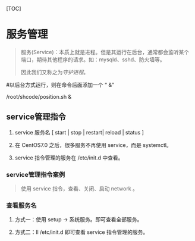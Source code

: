 [TOC]

# 服务管理

> 服务(Service)：本质上就是进程。但是其运行在后台，通常都会监听某个端口，期待其他程序的请求。如：mysqld、sshd、防火墙等。
> 
> 因此我们又称之为*守护进程*。

#以后台方式运行，则在命令后面添加一个 “ &”

/root/shcode/position.sh &

## service管理指令

1. service 服务名 [ start | stop | restart| reload | status ]

2. 在 CentOS7.0 之后，很多服务不再使用 service，而是 systemctl。

3. service 指令管理的服务在 /etc/init.d 中查看。

### service管理指令案例

> 使用 service 指令，查看、关闭、启动 network 。

### 查看服务名

1. 方式一：使用 setup -> 系统服务。即可查看全部服务。

2. 方式二：ll /etc/init.d 即可查看 service 指令管理的服务。

